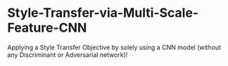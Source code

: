 # Style-Transfer-via-Multi-Scale-Feature-CNN
Applying a Style Transfer Objective by solely using a CNN model (without any Discriminant or Adversarial network)!
